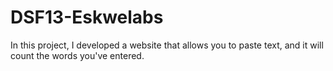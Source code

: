 # DSF13-Eskwelabs
In this project, I developed a website that allows you to paste text, and it will count the words you've entered.
